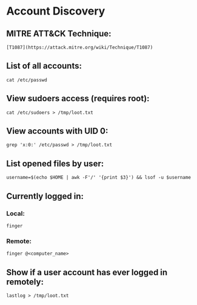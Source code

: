 #  Account Discovery

## MITRE ATT&CK Technique:
	[T1087](https://attack.mitre.org/wiki/Technique/T1087)

## List of all accounts:

    cat /etc/passwd

## View sudoers access (requires root):

    cat /etc/sudoers > /tmp/loot.txt

## View accounts with UID 0:

    grep 'x:0:' /etc/passwd > /tmp/loot.txt

## List opened files by user:

    username=$(echo $HOME | awk -F'/' '{print $3}') && lsof -u $username

## Currently logged in:

### Local:

    finger

### Remote:

    finger @<computer_name>

## Show if a user account has ever logged in remotely:

    lastlog > /tmp/loot.txt
